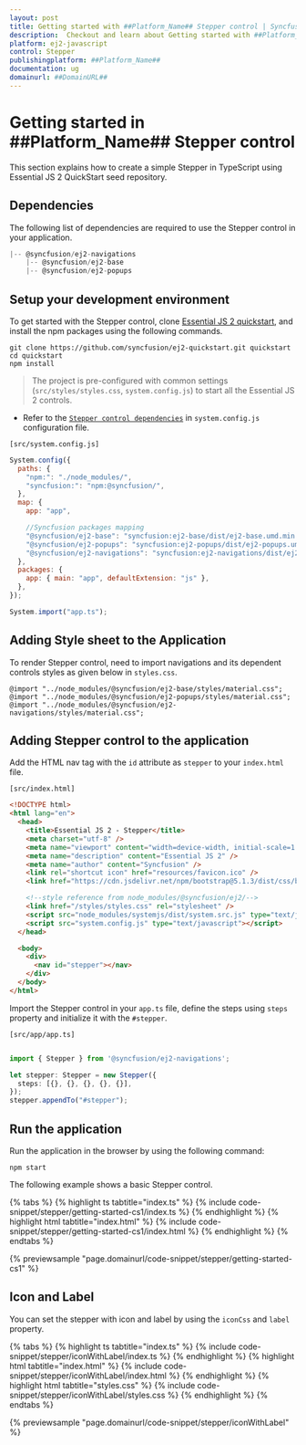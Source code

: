 ```yaml
---
layout: post
title: Getting started with ##Platform_Name## Stepper control | Syncfusion
description:  Checkout and learn about Getting started with ##Platform_Name## Stepper control of Syncfusion Essential JS 2 and more details.
platform: ej2-javascript
control: Stepper
publishingplatform: ##Platform_Name##
documentation: ug
domainurl: ##DomainURL##
---
```


# Getting started in ##Platform_Name## Stepper control

This section explains how to create a simple Stepper in TypeScript using Essential JS 2 QuickStart seed repository.

## Dependencies

The following list of dependencies are required to use the Stepper control in your application.

```js
|-- @syncfusion/ej2-navigations
    |-- @syncfusion/ej2-base
    |-- @syncfusion/ej2-popups
```

## Setup your development environment

To get started with the Stepper control, clone [Essential JS 2 quickstart](https://github.com/syncfusion/ej2-quickstart), and install the npm packages using the following commands.

```
git clone https://github.com/syncfusion/ej2-quickstart.git quickstart
cd quickstart
npm install
```

> The project is pre-configured with common settings (`src/styles/styles.css`, `system.config.js`) to start all the Essential JS 2 controls.

* Refer to the [`Stepper control dependencies`](./getting-started#dependencies) in `system.config.js` configuration file.

`[src/system.config.js]`

```js
System.config({
  paths: {
    "npm:": "./node_modules/",
    "syncfusion:": "npm:@syncfusion/",
  },
  map: {
    app: "app",

    //Syncfusion packages mapping
    "@syncfusion/ej2-base": "syncfusion:ej2-base/dist/ej2-base.umd.min.js",
    "@syncfusion/ej2-popups": "syncfusion:ej2-popups/dist/ej2-popups.umd.min.js",
    "@syncfusion/ej2-navigations": "syncfusion:ej2-navigations/dist/ej2-navigations.umd.min.js",
  },
  packages: {
    app: { main: "app", defaultExtension: "js" },
  },
});

System.import("app.ts");
```

## Adding Style sheet to the Application

To render Stepper control, need to import navigations and its dependent controls styles as given below in `styles.css`.

```
@import "../node_modules/@syncfusion/ej2-base/styles/material.css";
@import "../node_modules/@syncfusion/ej2-popups/styles/material.css";
@import "../node_modules/@syncfusion/ej2-navigations/styles/material.css";
```

## Adding Stepper control to the application

Add the HTML nav tag with the `id` attribute as `stepper` to your `index.html` file.

`[src/index.html]`

```html
<!DOCTYPE html>
<html lang="en">
  <head>
    <title>Essential JS 2 - Stepper</title>
    <meta charset="utf-8" />
    <meta name="viewport" content="width=device-width, initial-scale=1.0, user-scalable=no" />
    <meta name="description" content="Essential JS 2" />
    <meta name="author" content="Syncfusion" />
    <link rel="shortcut icon" href="resources/favicon.ico" />
    <link href="https://cdn.jsdelivr.net/npm/bootstrap@5.1.3/dist/css/bootstrap.min.css" rel="stylesheet" />

    <!--style reference from node_modules/@syncfusion/ej2/-->
    <link href="/styles/styles.css" rel="stylesheet" />
    <script src="node_modules/systemjs/dist/system.src.js" type="text/javascript"></script>
    <script src="system.config.js" type="text/javascript"></script>
  </head>

  <body>
    <div>
      <nav id="stepper"></nav>
    </div>
  </body>
</html>
```

Import the Stepper control in your `app.ts` file, define the steps using `steps` property and initialize it with the `#stepper`.

`[src/app/app.ts]`

```ts

import { Stepper } from '@syncfusion/ej2-navigations';

let stepper: Stepper = new Stepper({
  steps: [{}, {}, {}, {}, {}],
});
stepper.appendTo("#stepper");

```

## Run the application

Run the application in the browser by using the following command:

```
npm start
```

The following example shows a basic Stepper control.

{% tabs %}
{% highlight ts tabtitle="index.ts" %}
{% include code-snippet/stepper/getting-started-cs1/index.ts %}
{% endhighlight %}
{% highlight html tabtitle="index.html" %}
{% include code-snippet/stepper/getting-started-cs1/index.html %}
{% endhighlight %}
{% endtabs %}
          
{% previewsample "page.domainurl/code-snippet/stepper/getting-started-cs1" %}

## Icon and Label

You can set the stepper with icon and label by using the `iconCss` and `label` property.

{% tabs %}
{% highlight ts tabtitle="index.ts" %}
{% include code-snippet/stepper/iconWithLabel/index.ts %}
{% endhighlight %}
{% highlight html tabtitle="index.html" %}
{% include code-snippet/stepper/iconWithLabel/index.html %}
{% endhighlight %}
{% highlight html tabtitle="styles.css" %}
{% include code-snippet/stepper/iconWithLabel/styles.css %}
{% endhighlight %}
{% endtabs %}
          
{% previewsample "page.domainurl/code-snippet/stepper/iconWithLabel" %}